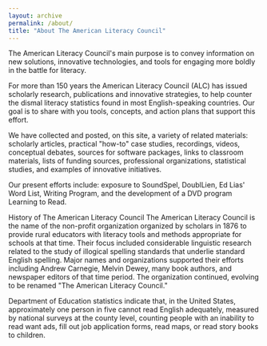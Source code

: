 ```yaml
---
layout: archive
permalink: /about/
title: "About The American Literacy Council"
---
```


The American Literacy Council's main purpose is to convey information on new solutions, innovative technologies, and tools for engaging more boldly in the battle for literacy.

For more than 150 years the American Literacy Council (ALC) has issued scholarly research, publications and innovative strategies, to help counter the dismal literacy statistics found in most English-speaking countries. Our goal is to share with you tools, concepts, and action plans that support this effort.

We have collected and posted, on this site, a variety of related materials: scholarly articles, practical "how-to" case studies, recordings, videos, conceptual debates, sources for software packages, links to classroom materials, lists of funding sources, professional organizations, statistical studies, and examples of innovative initiatives.

Our present efforts include: exposure to SoundSpel, DoublLien, Ed Lias' Word List, Writing Program, and the development of a DVD program Learning to Read.

History of The American Literacy Council
The American Literacy Council is the name of the non-profit organization organized by scholars in 1876 to provide rural educators with literacy tools and methods appropriate for schools at that time. Their focus included considerable linguistic research related to the study of illogical spelling standards that underlie standard English spelling. Major names and organizations supported their efforts including Andrew Carnegie, Melvin Dewey, many book authors, and newspaper editors of that time period. The organization continued, evolving to be renamed "The American Literacy Council."

Department of Education statistics indicate that, in the United States, approximately one person in five cannot read English adequately, measured by national surveys at the county level, counting people with an inability to read want ads, fill out job application forms, read maps, or read story books to children.
